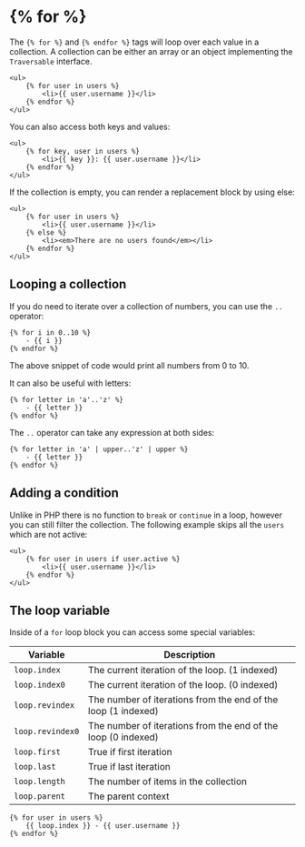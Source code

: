 # {% for %}

The `{% for %}` and `{% endfor %}` tags will loop over each value in a collection. A collection can be either an array or an object implementing the `Traversable` interface.

```twig
<ul>
    {% for user in users %}
        <li>{{ user.username }}</li>
    {% endfor %}
</ul>
```

You can also access both keys and values:

```twig
<ul>
    {% for key, user in users %}
        <li>{{ key }}: {{ user.username }}</li>
    {% endfor %}
</ul>
```

If the collection is empty, you can render a replacement block by using else:

```twig
<ul>
    {% for user in users %}
        <li>{{ user.username }}</li>
    {% else %}
        <li><em>There are no users found</em></li>
    {% endfor %}
</ul>
```

## Looping a collection

If you do need to iterate over a collection of numbers, you can use the `..` operator:

```twig
{% for i in 0..10 %}
    - {{ i }}
{% endfor %}
```

The above snippet of code would print all numbers from 0 to 10.

It can also be useful with letters:

```twig
{% for letter in 'a'..'z' %}
    - {{ letter }}
{% endfor %}
```

The `..` operator can take any expression at both sides:

```twig
{% for letter in 'a' | upper..'z' | upper %}
    - {{ letter }}
{% endfor %}
```

## Adding a condition

Unlike in PHP there is no function to `break` or `continue` in a loop, however you can still filter the collection. The following example skips all the `users` which are not active:

```twig
<ul>
    {% for user in users if user.active %}
        <li>{{ user.username }}</li>
    {% endfor %}
</ul>
```

## The loop variable

Inside of a `for` loop block you can access some special variables:

<style>
    .attributes-table-precessor + table td:first-child,
    .attributes-table-precessor + table td:first-child > * { white-space: nowrap; }
</style>
<div class="attributes-table-precessor"></div>

Variable | Description
------------- | -------------
`loop.index` | The current iteration of the loop. (1 indexed)
`loop.index0` | The current iteration of the loop. (0 indexed)
`loop.revindex` |  The number of iterations from the end of the loop (1 indexed)
`loop.revindex0` | The number of iterations from the end of the loop (0 indexed)
`loop.first` | True if first iteration
`loop.last` |  True if last iteration
`loop.length` | The number of items in the collection
`loop.parent` | The parent context

```twig
{% for user in users %}
    {{ loop.index }} - {{ user.username }}
{% endfor %}
```
